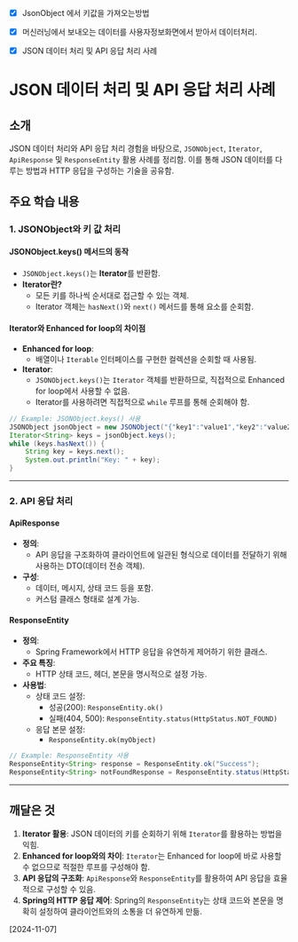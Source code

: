 
- [x] JsonObject 에서 키값을 가져오는방법
- [x] 머신러닝에서 보내오는 데이터를 사용자정보화면에서 받아서 데이터처리.
- [x] JSON 데이터 처리 및 API 응답 처리 사례


# JSON 데이터 처리 및 API 응답 처리 사례

## 소개
JSON 데이터 처리와 API 응답 처리 경험을 바탕으로, `JSONObject`, `Iterator`, `ApiResponse` 및 `ResponseEntity` 활용 사례를 정리함. 
이를 통해 JSON 데이터를 다루는 방법과 HTTP 응답을 구성하는 기술을 공유함.

## 주요 학습 내용

### 1. JSONObject와 키 값 처리

#### JSONObject.keys() 메서드의 동작
- `JSONObject.keys()`는 **Iterator**를 반환함.
- **Iterator란?**
  - 모든 키를 하나씩 순서대로 접근할 수 있는 객체.
  - Iterator 객체는 `hasNext()`와 `next()` 메서드를 통해 요소를 순회함.

#### Iterator와 Enhanced for loop의 차이점
- **Enhanced for loop**:
  - 배열이나 `Iterable` 인터페이스를 구현한 컬렉션을 순회할 때 사용됨.
- **Iterator**:
  - `JSONObject.keys()`는 `Iterator` 객체를 반환하므로, 직접적으로 Enhanced for loop에서 사용할 수 없음.
  - Iterator를 사용하려면 직접적으로 `while` 루프를 통해 순회해야 함.

```java
// Example: JSONObject.keys() 사용
JSONObject jsonObject = new JSONObject("{"key1":"value1","key2":"value2"}");
Iterator<String> keys = jsonObject.keys();
while (keys.hasNext()) {
    String key = keys.next();
    System.out.println("Key: " + key);
}
```

---

### 2. API 응답 처리

#### ApiResponse<T>
- **정의**:
  - API 응답을 구조화하여 클라이언트에 일관된 형식으로 데이터를 전달하기 위해 사용하는 DTO(데이터 전송 객체).
- **구성**:
  - 데이터, 메시지, 상태 코드 등을 포함.
  - 커스텀 클래스 형태로 설계 가능.

#### ResponseEntity<T>
- **정의**:
  - Spring Framework에서 HTTP 응답을 유연하게 제어하기 위한 클래스.
- **주요 특징**:
  - HTTP 상태 코드, 헤더, 본문을 명시적으로 설정 가능.
- **사용법**:
  - 상태 코드 설정:
    - 성공(200): `ResponseEntity.ok()`
    - 실패(404, 500): `ResponseEntity.status(HttpStatus.NOT_FOUND)`
  - 응답 본문 설정:
    - `ResponseEntity.ok(myObject)`

```java
// Example: ResponseEntity 사용
ResponseEntity<String> response = ResponseEntity.ok("Success");
ResponseEntity<String> notFoundResponse = ResponseEntity.status(HttpStatus.NOT_FOUND).body("Resource not found");
```

---

## 깨달은 것

1. **Iterator 활용**: JSON 데이터의 키를 순회하기 위해 `Iterator`를 활용하는 방법을 익힘.
2. **Enhanced for loop와의 차이**: `Iterator`는 Enhanced for loop에 바로 사용할 수 없으므로 적절한 루프를 구성해야 함.
3. **API 응답의 구조화**: `ApiResponse`와 `ResponseEntity`를 활용하여 API 응답을 효율적으로 구성할 수 있음.
4. **Spring의 HTTP 응답 제어**: Spring의 `ResponseEntity`는 상태 코드와 본문을 명확히 설정하여 클라이언트와의 소통을 더 유연하게 만듦.

 [2024-11-07]
